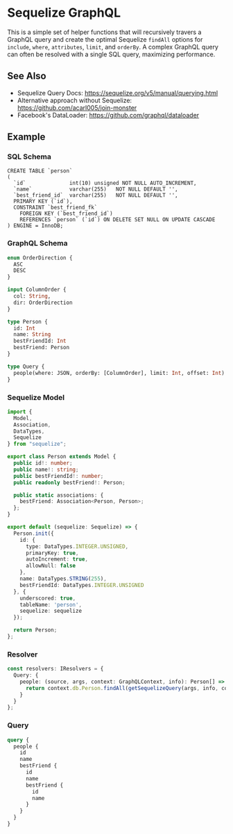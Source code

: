 # Sequelize GraphQL
This is a simple set of helper functions that will recursively travers a GraphQL query and create the optimal Sequelize `findAll` options for `include`, `where`, `attributes`, `limit`, and `orderBy`. A complex GraphQL query can often be resolved with a single SQL query, maximizing performance.

## See Also
* Sequelize Query Docs: https://sequelize.org/v5/manual/querying.html
* Alternative approach without Sequelize: https://github.com/acarl005/join-monster
* Facebook's DataLoader: https://github.com/graphql/dataloader

## Example

### SQL Schema
```mysql
CREATE TABLE `person`
(
  `id`              int(10) unsigned NOT NULL AUTO_INCREMENT,
  `name`            varchar(255)   NOT NULL DEFAULT '',
  `best_friend_id`  varchar(255)   NOT NULL DEFAULT '',
  PRIMARY KEY (`id`),
  CONSTRAINT `best_friend_fk`
    FOREIGN KEY (`best_friend_id`)
    REFERENCES `person` (`id`) ON DELETE SET NULL ON UPDATE CASCADE
) ENGINE = InnoDB;
```

### GraphQL Schema
```graphql
enum OrderDirection {
  ASC
  DESC
}

input ColumnOrder {
  col: String,
  dir: OrderDirection
}

type Person {
  id: Int
  name: String
  bestFriendId: Int
  bestFriend: Person
}

type Query {
  people(where: JSON, orderBy: [ColumnOrder], limit: Int, offset: Int): [Person]
}
```

### Sequelize Model
```typescript
import {
  Model,
  Association,
  DataTypes,
  Sequelize
} from "sequelize";

export class Person extends Model {
  public id!: number;
  public name!: string;
  public bestFriendId!: number;
  public readonly bestFriend!: Person;

  public static associations: {
    bestFriend: Association<Person, Person>;
  };
}

export default (sequelize: Sequelize) => {
  Person.init({
    id: {
      type: DataTypes.INTEGER.UNSIGNED,
      primaryKey: true,
      autoIncrement: true,
      allowNull: false
    },
    name: DataTypes.STRING(255),
    bestFriendId: DataTypes.INTEGER.UNSIGNED
  }, {
    underscored: true,
    tableName: 'person',
    sequelize: sequelize
  });

  return Person;
};
```

### Resolver
```typescript
const resolvers: IResolvers = {
  Query: {
    people: (source, args, context: GraphQLContext, info): Person[] => {
      return context.db.Person.findAll(getSequelizeQuery(args, info, context.db.Person));
    }
  }
};
```

### Query
```graphql
query {
  people {
    id
    name
    bestFriend {
      id
      name
      bestFriend {
        id
        name
      }
    }
  }
}
```